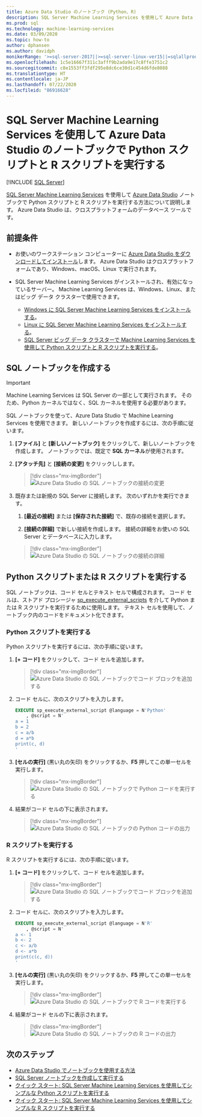 ```yaml
---
title: Azure Data Studio のノートブック (Python、R)
description: SQL Server Machine Learning Services を使用して Azure Data Studio のノートブックで Python スクリプトと R スクリプトを実行する方法について説明します。
ms.prod: sql
ms.technology: machine-learning-services
ms.date: 03/09/2020
ms.topic: how-to
author: dphansen
ms.author: davidph
monikerRange: '>=sql-server-2017||>=sql-server-linux-ver15||=sqlallproducts-allversions'
ms.openlocfilehash: 1c5e16667f311c3afff9b2ada9e17c8ffe3751c2
ms.sourcegitcommit: c8e1553ff3fdf295e8dc6ce30d1c454d6fde8088
ms.translationtype: HT
ms.contentlocale: ja-JP
ms.lasthandoff: 07/22/2020
ms.locfileid: "86916628"
---
```

# <a name="run-python-and-r-scripts-in-azure-data-studio-notebooks-with-sql-server-machine-learning-services"></a>SQL Server Machine Learning Services を使用して Azure Data Studio のノートブックで Python スクリプトと R スクリプトを実行する
 [!INCLUDE [SQL Server](../../includes/applies-to-version/sqlserver.md)]

[SQL Server Machine Learning Services](../sql-server-machine-learning-services.md) を使用して [Azure Data Studio](https://docs.microsoft.com/sql/azure-data-studio/what-is) ノートブックで Python スクリプトと R スクリプトを実行する方法について説明します。 Azure Data Studio は、クロスプラットフォームのデータベース ツールです。

## <a name="prerequisites"></a>前提条件

- お使いのワークステーション コンピューターに [Azure Data Studio をダウンロードしてインストール](https://docs.microsoft.com/sql/azure-data-studio/download-azure-data-studio)します。 Azure Data Studio はクロスプラットフォームであり、Windows、macOS、Linux で実行されます。

- SQL Server Machine Learning Services がインストールされ、有効になっているサーバー。 Machine Learning Services は、Windows、Linux、またはビッグ データ クラスターで使用できます。

  - [Windows に SQL Server Machine Learning Services をインストールする](sql-machine-learning-services-windows-install.md)。
  - [Linux に SQL Server Machine Learning Services をインストールする](../../linux/sql-server-linux-setup-machine-learning.md)。
  - [SQL Server ビッグ データ クラスターで Machine Learning Services を使用して Python スクリプトと R スクリプトを実行する](../../big-data-cluster/machine-learning-services.md)。

## <a name="create-a-sql-notebook"></a>SQL ノートブックを作成する

> [!IMPORTANT]
> Machine Learning Services は SQL Server の一部として実行されます。 そのため、Python カーネルではなく、SQL カーネルを使用する必要があります。

SQL ノートブックを使って、Azure Data Studio で Machine Learning Services を使用できます。 新しいノートブックを作成するには、次の手順に従います。

1. **[ファイル]** と **[新しいノートブック]** をクリックして、新しいノートブックを作成します。 ノートブックでは、既定で **SQL カーネル**が使用されます。

1. **[アタッチ先]** と **[接続の変更]** をクリックしします。 

    > [!div class="mx-imgBorder"]
    > ![Azure Data Studio の SQL ノートブックの接続の変更](media/ads-attach-to-connection.png)
    
1. 既存または新規の SQL Server に接続します。 次のいずれかを実行できます。

    1. **[最近の接続]** または **[保存された接続]** で、既存の接続を選択します。

    1. **[接続の詳細]** で新しい接続を作成します。 接続の詳細をお使いの SQL Server とデータベースに入力します。

    > [!div class="mx-imgBorder"]
    > ![Azure Data Studio の SQL ノートブックの接続の詳細](media/ads-connection-details.png)  

## <a name="run-python-or-r-scripts"></a>Python スクリプトまたは R スクリプトを実行する

SQL ノートブックは、コード セルとテキスト セルで構成されます。 コード セルは、ストアド プロシージャ [sp_execute_external_scripts](../../relational-databases/system-stored-procedures/sp-execute-external-script-transact-sql.md) を介して Python または R スクリプトを実行するために使用します。 テキスト セルを使用して、ノートブック内のコードをドキュメント化できます。

### <a name="run-a-python-script"></a>Python スクリプトを実行する

Python スクリプトを実行するには、次の手順に従います。

1. **[+ コード]** をクリックして、コード セルを追加します。

    > [!div class="mx-imgBorder"]
    > ![Azure Data Studio の SQL ノートブックでコード ブロックを追加する](media/ads-add-code.png)  

1. コード セルに、次のスクリプトを入力します。

    ```sql
    EXECUTE sp_execute_external_script @language = N'Python'
        , @script = N'
    a = 1
    b = 2
    c = a/b
    d = a*b
    print(c, d)
    '
    ```

1. **[セルの実行]** (黒い丸の矢印) をクリックするか、**F5** 押してこの単一セルを実行します。

    > [!div class="mx-imgBorder"]
    > ![Azure Data Studio の SQL ノートブックで Python コードを実行する](media/ads-run-python.png)  

1. 結果がコード セルの下に表示されます。

    > [!div class="mx-imgBorder"]
    > ![Azure Data Studio の SQL ノートブックの Python コードの出力](media/ads-run-python-output.png)  

### <a name="run-an-r-script"></a>R スクリプトを実行する

R スクリプトを実行するには、次の手順に従います。

1. **[+ コード]** をクリックして、コード セルを追加します。

    > [!div class="mx-imgBorder"]
    > ![Azure Data Studio の SQL ノートブックでコード ブロックを追加する](media/ads-add-code.png)  

1. コード セルに、次のスクリプトを入力します。

    ```sql
    EXECUTE sp_execute_external_script @language = N'R'
        , @script = N'
    a <- 1
    b <- 2
    c <- a/b
    d <- a*b
    print(c(c, d))
    '
    ```

1. **[セルの実行]** (黒い丸の矢印) をクリックするか、**F5** 押してこの単一セルを実行します。

    > [!div class="mx-imgBorder"]
    > ![Azure Data Studio の SQL ノートブックで R コードを実行する](media/ads-run-r.png)  

1. 結果がコード セルの下に表示されます。

    > [!div class="mx-imgBorder"]
    > ![Azure Data Studio の SQL ノートブックの R コードの出力](media/ads-run-r-output.png)  

## <a name="next-steps"></a>次のステップ

- [Azure Data Studio でノートブックを使用する方法](../../azure-data-studio/notebooks-guidance.md)
- [SQL Server ノートブックを作成して実行する](../../azure-data-studio/notebooks-tutorial-sql-kernel.md)
- [クイック スタート: SQL Server Machine Learning Services を使用してシンプルな Python スクリプトを実行する](../tutorials/quickstart-python-create-script.md)
- [クイック スタート: SQL Server Machine Learning Services を使用してシンプルな R スクリプトを実行する](../tutorials/quickstart-r-create-script.md)
